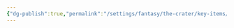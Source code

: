 ```yaml
---
{"dg-publish":true,"permalink":"/settings/fantasy/the-crater/key-items/tinkerer-s-schematics/"}
---
```


